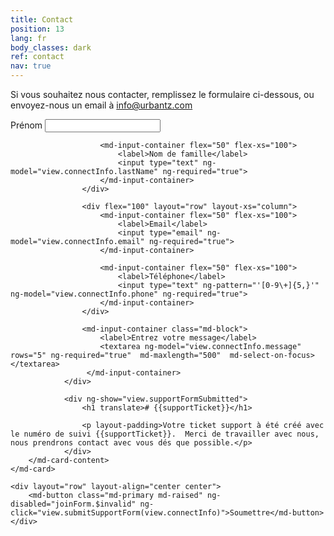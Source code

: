 ```yaml
---
title: Contact
position: 13
lang: fr
body_classes: dark
ref: contact
nav: true
---
```


<p>Si vous souhaitez nous contacter, remplissez le formulaire ci-dessous, ou envoyez-nous un email à  <a href="mailto:info@urbantz.com">info@urbantz.com</a></p>

<form name="joinForm">
    <md-card>
        <md-card-content>
                <div ng-show="!view.supportFormSubmitted">
                    <div flex="100" layout="row" layout-xs="column">
                        <md-input-container flex="50" flex-xs="100">
                            <label>Prénom</label>
                            <input type="text" ng-model="view.connectInfo.firstName" ng-required="true">
                        </md-input-container>

                        <md-input-container flex="50" flex-xs="100">
                            <label>Nom de famille</label>
                            <input type="text" ng-model="view.connectInfo.lastName" ng-required="true">
                        </md-input-container>
                    </div>

                    <div flex="100" layout="row" layout-xs="column">
                        <md-input-container flex="50" flex-xs="100">
                            <label>Email</label>
                            <input type="email" ng-model="view.connectInfo.email" ng-required="true">
                        </md-input-container>

                        <md-input-container flex="50" flex-xs="100">
                            <label>Téléphone</label>
                            <input type="text" ng-pattern="'[0-9\+]{5,}'" ng-model="view.connectInfo.phone" ng-required="true">
                        </md-input-container>
                    </div>

                    <md-input-container class="md-block">
                        <label>Entrez votre message</label>
                        <textarea ng-model="view.connectInfo.message" rows="5" ng-required="true"  md-maxlength="500"  md-select-on-focus></textarea>
                     </md-input-container>
                </div>

                <div ng-show="view.supportFormSubmitted">
                    <h1 translate># {{supportTicket}}</h1>

                    <p layout-padding>Votre ticket support à été créé avec le numéro de suivi {{supportTicket}}.  Merci de travailler avec nous, nous prendrons contact avec vous dés que possible.</p>
                </div>
        </md-card-content>
    </md-card>

    <div layout="row" layout-align="center center">
        <md-button class="md-primary md-raised" ng-disabled="joinForm.$invalid" ng-click="view.submitSupportForm(view.connectInfo)">Soumettre</md-button>
    </div>
</form>